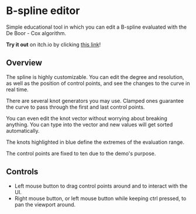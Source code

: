 # B-spline editor
Simple educational tool in which you can edit a B-spline evaluated with the De Boor - Cox algorithm.

**Try it out** on itch.io by clicking [this link](https://rapfamily4.itch.io/b-spline-editor)!

## Overview
The spline is highly customizable. You can edit the degree and resolution, as well as the position of control points, and see the changes to the curve in real time.

There are several knot generators you may use. Clamped ones guarantee the curve to pass through the first and last control points.

You can even edit the knot vector without worrying about breaking anything. You can type into the vector and new values will get sorted automatically.

The knots highlighted in blue define the extremes of the evaluation range.

The control points are fixed to ten due to the demo's purpose.

## Controls
  * Left mouse button to drag control points around and to interact with the UI.
  * Right mouse button, or left mouse button while keeping ctrl pressed, to pan the viewport around.
